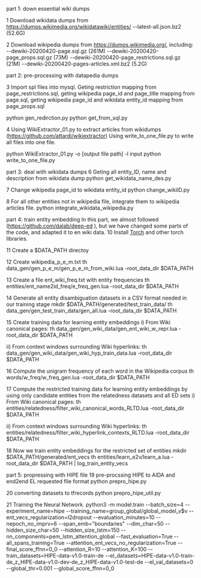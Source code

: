 part 1: down essential wiki dumps

1 Download wikidata dumps from https://dumps.wikimedia.org/wikidatawiki/entities/
--latest-all.json.bz2 (52.6G)

2 Download wikipedia dumps from https://dumps.wikimedia.org/, including: 
--dewiki-20200420-page.sql.gz (261M)
--dewiki-20200420-page_props.sql.gz (73M)
--dewiki-20200420-page_restrictions.sql.gz (21M)
--dewiki-20200420-pages-articles.xml.bz2 (5.2G)

part 2: pre-processing with datapedia dumps

3 Import spl files into mysql. Geting restriction mapping from page_restrictions.sql, geting wikipedia page_id and page_title mapping from page.sql, geting wikipedia page_id and wikidata entity_id mapping from page_props.sql

python gen_redirction.py
python get_from_sql.py

4 Using WikiExtractor_01.py to extract articles from wikidumps (https://github.com/attardi/wikiextractor)
Using write_to_one_file.py to write all files into one file.

python WikiExtractor_01.py -o [output file path] -l input
python write_to_one_file.py

part 3: deal with wikidata dumps
6 Geting all entity_ID, name and description from wikidata dump
python get_wikidata_name_des.py

7 Change wikipedia page_id to wikidata entity_id
python change_wikiID.py

8 For all other entities not in wikipedia file, integrate them to wikipedia articles file.
python integrate_wikidata_wikipedia.py

part 4: train entity embedding
In this part, we almost followed (https://github.com/dalab/deep-ed ), but we have changed some parts of the code, and adapted it to en wiki data.
10 Install [Torch](http://torch.ch/) and other torch libraries.

11 Create a $DATA_PATH directoy 

12 Create wikipedia_p_e_m.txt
th data_gen/gen_p_e_m/gen_p_e_m_from_wiki.lua -root_data_dir $DATA_PATH

13 Create a file ent_wiki_freq.txt with entity frequencies
th entities/ent_name2id_freq/e_freq_gen.lua  -root_data_dir $DATA_PATH

14 Generate all entity disambiguation datasets in a CSV format needed in our training stage
mkdir $DATA_PATH/generated/test_train_data/
th data_gen/gen_test_train_data/gen_all.lua -root_data_dir $DATA_PATH

15 Create training data for learning entity embeddings
i) From Wiki canonical pages: 
th data_gen/gen_wiki_data/gen_ent_wiki_w_repr.lua -root_data_dir  $DATA_PATH

ii) From context windows surrounding Wiki hyperlinks: 
th data_gen/gen_wiki_data/gen_wiki_hyp_train_data.lua -root_data_dir $DATA_PATH

16 Compute the unigram frequency of each word in the Wikipedia corpus
th words/w_freq/w_freq_gen.lua -root_data_dir $DATA_PATH
 
17 Compute the restricted training data for learning entity embeddings by using only candidate entities from the relatedness datasets and all ED sets
i) From Wiki canonical pages: 
th entities/relatedness/filter_wiki_canonical_words_RLTD.lua  -root_data_dir  $DATA_PATH

ii) From context windows surrounding Wiki hyperlinks: 
th entities/relatedness/filter_wiki_hyperlink_contexts_RLTD.lua -root_data_dir $DATA_PATH

18 Now we train entity embeddings for the restricted set of entities
mkdir $DATA_PATH/generated/ent_vecs
th entities/learn_e2v/learn_a.lua -root_data_dir $DATA_PATH | log_train_entity_vecs

part 5: propressing with HIPE file
19 pre-procssing HIPE to AIDA and end2end EL requested file format
python prepro_hipe.py

20 converting datasets to tfrecords
python prepro_hipe_util.py

21 Training the Neural Network.
python3 -m model.train   --batch_size=4   --experiment_name=hipe  --training_name=group_global/global_model_v$v  --ent_vecs_regularization=l2dropout  --evaluation_minutes=10 --nepoch_no_imprv=6  --span_emb="boundaries"   --dim_char=50 --hidden_size_char=50 --hidden_size_lstm=150 --nn_components=pem_lstm_attention_global  --fast_evaluation=True  --all_spans_training=True  --attention_ent_vecs_no_regularization=True  --final_score_ffnn=0_0  --attention_R=10 --attention_K=100  --train_datasets=HIPE-data-v1.0-train-de  --el_datasets=HIPE-data-v1.0-train-de_z_HIPE-data-v1.0-dev-de_z_HIPE-data-v1.0-test-de --el_val_datasets=0  --global_thr=0.001 --global_score_ffnn=0_0
